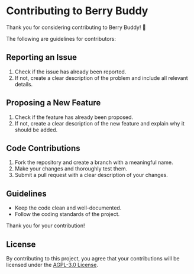 # Contributing to Berry Buddy

Thank you for considering contributing to Berry Buddy! 👏

The following are guidelines for contributors:

## Reporting an Issue

1. Check if the issue has already been reported.
2. If not, create a clear description of the problem and include all relevant details.

## Proposing a New Feature

1. Check if the feature has already been proposed.
2. If not, create a clear description of the new feature and explain why it should be added.

## Code Contributions

1. Fork the repository and create a branch with a meaningful name.
2. Make your changes and thoroughly test them.
3. Submit a pull request with a clear description of your changes.

## Guidelines

- Keep the code clean and well-documented.
- Follow the coding standards of the project.

Thank you for your contribution!

## License

By contributing to this project, you agree that your contributions will be licensed under the [AGPL-3.0 License](LICENSE).
